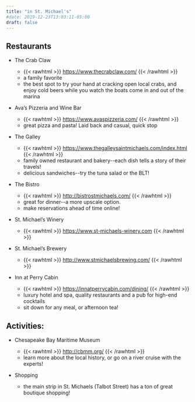 ```yaml
---
title: "in St. Michael's"
#date: 2019-12-23T13:03:11-05:00
draft: false
---
```



## Restaurants

- The Crab Claw

    - {{< rawhtml >}} <a href="https://www.thecrabclaw.com/">https://www.thecrabclaw.com/</a> {{< /rawhtml  >}}
    - a family favorite 
    - the best spot to try your hand at cracking open local crabs, and enjoy cold beers while you watch the boats come in and out of the marina 


- Ava’s Pizzeria and Wine Bar

    - {{< rawhtml >}} <a href="https://www.avaspizzeria.com/">https://www.avaspizzeria.com/
</a> {{< /rawhtml  >}}
    - great pizza and pasta! Laid back and casual, quick stop


- The Galley
    
    - {{< rawhtml >}} <a href="https://www.thegalleysaintmichaels.com/index.html">https://www.thegalleysaintmichaels.com/index.html</a> {{< /rawhtml  >}}
    - family owned restaurant and bakery--each dish tells a story of their travels! 
    - delicious sandwiches--try the tuna salad or the BLT! 


- The Bistro 
    
    - {{< rawhtml >}} <a href="http://bistrostmichaels.com/">http://bistrostmichaels.com/</a> {{< /rawhtml  >}}
    - great for dinner--a more upscale option. 
    - make reservations ahead of time online! 


- St. Michael’s Winery 

    - {{< rawhtml >}} <a href="https://www.st-michaels-winery.com/">https://www.st-michaels-winery.com</a> {{< /rawhtml  >}}


- St. Michael’s Brewery

    - {{< rawhtml >}} <a href="http://www.stmichaelsbrewing.com/">http://www.stmichaelsbrewing.com/</a> {{< /rawhtml  >}}


- Inn at Perry Cabin

    - {{< rawhtml >}} <a href="https://innatperrycabin.com/dining/">https://innatperrycabin.com/dining/</a> {{< /rawhtml  >}}
    - luxury hotel and spa, quality restaurants and a pub for high-end cocktails 
    - sit down for any meal, or afternoon tea!


## Activities:

- Chesapeake Bay Maritime Museum

    - {{< rawhtml >}} <a href="http://cbmm.org/">http://cbmm.org/</a> {{< /rawhtml  >}}
    - learn more about the local history, or go on a river cruise with the experts! 
    
- Shopping
    - the main strip in St. Michaels (Talbot Street) has a ton of great boutique shopping! 


